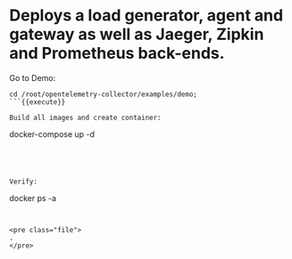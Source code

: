 # Deploys a load generator, agent and gateway as well as Jaeger, Zipkin and Prometheus back-ends. 

Go to Demo:
```
cd /root/opentelemetry-collector/examples/demo;
```{{execute}}

Build all images and create container:
```
docker-compose up -d
```{{execute}}




Verify:
```
docker ps -a
```{{execute}}


<pre class="file">
.
</pre>